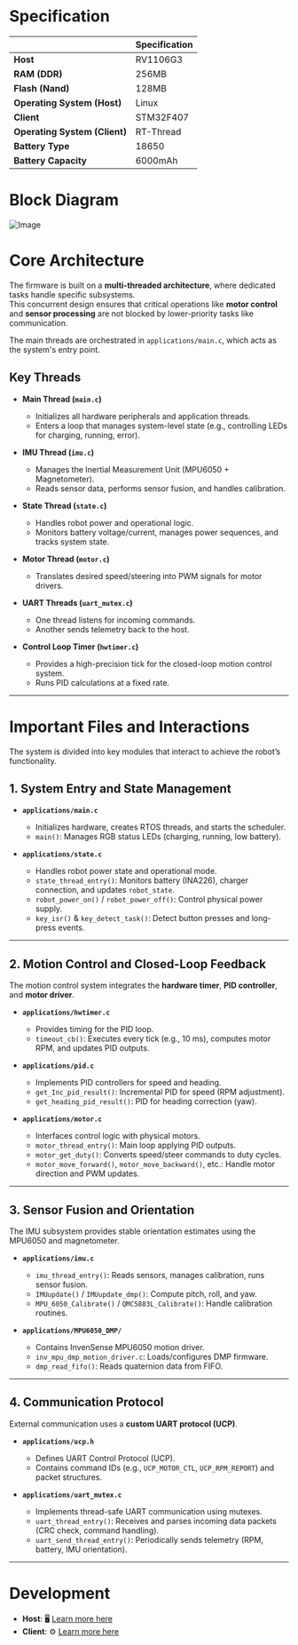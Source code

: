# Specification
|          | Specification |
|---------|---------|
| **Host** | RV1106G3 |
| **RAM (DDR)** | 256MB |
| **Flash (Nand)** | 128MB |
| **Operating System (Host)** | Linux |
| **Client** | STM32F407 |
| **Operating System (Client)** | RT-Thread |
| **Battery Type** | 18650 |
| **Battery Capacity** | 6000mAh |

# Block Diagram
![Image](https://github.com/user-attachments/assets/bb8ac540-4493-40bc-91dd-f2f63005b83f)

# Core Architecture

The firmware is built on a **multi-threaded architecture**, where dedicated tasks handle specific subsystems.  
This concurrent design ensures that critical operations like **motor control** and **sensor processing** are not blocked by lower-priority tasks like communication.

The main threads are orchestrated in `applications/main.c`, which acts as the system's entry point.

## Key Threads

- **Main Thread (`main.c`)**  
  - Initializes all hardware peripherals and application threads.  
  - Enters a loop that manages system-level state (e.g., controlling LEDs for charging, running, error).

- **IMU Thread (`imu.c`)**  
  - Manages the Inertial Measurement Unit (MPU6050 + Magnetometer).  
  - Reads sensor data, performs sensor fusion, and handles calibration.

- **State Thread (`state.c`)**  
  - Handles robot power and operational logic.  
  - Monitors battery voltage/current, manages power sequences, and tracks system state.

- **Motor Thread (`motor.c`)**  
  - Translates desired speed/steering into PWM signals for motor drivers.

- **UART Threads (`uart_mutex.c`)**  
  - One thread listens for incoming commands.  
  - Another sends telemetry back to the host.

- **Control Loop Timer (`hwtimer.c`)**  
  - Provides a high-precision tick for the closed-loop motion control system.  
  - Runs PID calculations at a fixed rate.

---

# Important Files and Interactions

The system is divided into key modules that interact to achieve the robot’s functionality.

## 1. System Entry and State Management

- **`applications/main.c`**  
  - Initializes hardware, creates RTOS threads, and starts the scheduler.  
  - `main()`: Manages RGB status LEDs (charging, running, low battery).  

- **`applications/state.c`**  
  - Handles robot power state and operational mode.  
  - `state_thread_entry()`: Monitors battery (INA226), charger connection, and updates `robot_state`.  
  - `robot_power_on()` / `robot_power_off()`: Control physical power supply.  
  - `key_isr()` & `key_detect_task()`: Detect button presses and long-press events.

---

## 2. Motion Control and Closed-Loop Feedback

The motion control system integrates the **hardware timer**, **PID controller**, and **motor driver**.

- **`applications/hwtimer.c`**  
  - Provides timing for the PID loop.  
  - `timeout_cb()`: Executes every tick (e.g., 10 ms), computes motor RPM, and updates PID outputs.

- **`applications/pid.c`**  
  - Implements PID controllers for speed and heading.  
  - `get_Inc_pid_result()`: Incremental PID for speed (RPM adjustment).  
  - `get_heading_pid_result()`: PID for heading correction (yaw).

- **`applications/motor.c`**  
  - Interfaces control logic with physical motors.  
  - `motor_thread_entry()`: Main loop applying PID outputs.  
  - `motor_get_duty()`: Converts speed/steer commands to duty cycles.  
  - `motor_move_forward()`, `motor_move_backward()`, etc.: Handle motor direction and PWM updates.

---

## 3. Sensor Fusion and Orientation

The IMU subsystem provides stable orientation estimates using the MPU6050 and magnetometer.

- **`applications/imu.c`**  
  - `imu_thread_entry()`: Reads sensors, manages calibration, runs sensor fusion.  
  - `IMUupdate()` / `IMUupdate_dmp()`: Compute pitch, roll, and yaw.  
  - `MPU_6050_Calibrate()` / `QMC5883L_Calibrate()`: Handle calibration routines.

- **`applications/MPU6050_DMP/`**  
  - Contains InvenSense MPU6050 motion driver.  
  - `inv_mpu_dmp_motion_driver.c`: Loads/configures DMP firmware.  
  - `dmp_read_fifo()`: Reads quaternion data from FIFO.

---

## 4. Communication Protocol

External communication uses a **custom UART protocol (UCP)**.

- **`applications/ucp.h`**  
  - Defines UART Control Protocol (UCP).  
  - Contains command IDs (e.g., `UCP_MOTOR_CTL`, `UCP_RPM_REPORT`) and packet structures.

- **`applications/uart_mutex.c`**  
  - Implements thread-safe UART communication using mutexes.  
  - `uart_thread_entry()`: Receives and parses incoming data packets (CRC check, command handling).  
  - `uart_send_thread_entry()`: Periodically sends telemetry (RPM, battery, IMU orientation).  

---


# Development
- **Host**: 🖥 [Learn more here](https://github.com/frodobots-org/earth-rover-mini/tree/dev/Software/Linux)
- **Client**: ⚙ [Learn more here](http://example.com/stm32f407)
